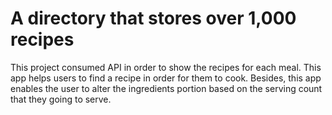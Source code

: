 # A directory that stores over 1,000 recipes

This project consumed API in order to show the recipes for each meal. This app helps users to find a recipe in order for them to cook.
Besides, this app enables the user to alter the ingredients portion based on the serving count that they going to serve.

